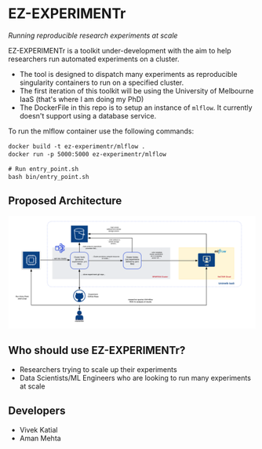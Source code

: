 # EZ-EXPERIMENTr

*Running reproducible research experiments at scale*

EZ-EXPERIMENTr is a toolkit under-development with the aim to help researchers run automated experiments on a cluster. 

- The tool is designed to dispatch many experiments as reproducible singularity containers to run on a specified cluster. 
- The first iteration of this toolkit will be using the University of Melbourne IaaS (that's where I am doing my PhD)
- The DockerFile in this repo is to setup an instance of `mlflow`. It currently doesn't support using a database service.

To run the mlflow container use the following commands:

```shell
docker build -t ez-experimentr/mlflow .
docker run -p 5000:5000 ez-experimentr/mlflow
```

```shell
# Run entry_point.sh
bash bin/entry_point.sh
```

## Proposed Architecture
<a href="https://github.com/vivekkatial/ez-experimentr/blob/master/cluster-experimentation-workflow.png">
    <img src="cluster-experimentation-workflow.png" />
</a>

## Who should use EZ-EXPERIMENTr?
- Researchers trying to scale up their experiments
- Data Scientists/ML Engineers who are looking to run many experiments at scale

## Developers
- Vivek Katial
- Aman Mehta
